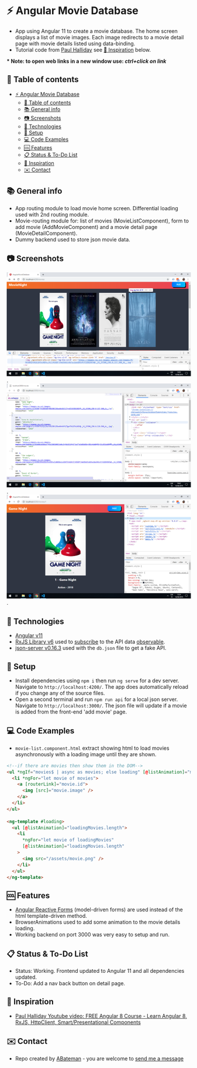 # :zap: Angular Movie Database

* App using Angular 11 to create a movie database. The home screen displays a list of movie images. Each image redirects to a movie detail page with movie details listed using data-binding.
* Tutorial code from [Paul Halliday](https://www.youtube.com/channel/UCYJ9O6X1oFt7YGXpfRwrcWg) see [:clap: Inspiration](#clap-inspiration) below.

**\* Note: to open web links in a new window use: _ctrl+click on link_**

## :page_facing_up: Table of contents

* [:zap: Angular Movie Database](#zap-angular-movie-database)
  * [:page_facing_up: Table of contents](#pagefacingup-table-of-contents)
  * [:books: General info](#books-general-info)
  * [:camera: Screenshots](#camera-screenshots)
  * [:signal_strength: Technologies](#signalstrength-technologies)
  * [:floppy_disk: Setup](#floppydisk-setup)
  * [:computer: Code Examples](#computer-code-examples)
  * [:cool: Features](#cool-features)
  * [:clipboard: Status & To-Do List](#clipboard-status--to-do-list)
  * [:clap: Inspiration](#clap-inspiration)
  * [:envelope: Contact](#envelope-contact)

## :books: General info

* App routing module to load movie home screen. Differential loading used with 2nd routing module.
* Movie-routing module for: list of movies (MovieListComponent), form to add movie (AddMovieComponent) and a movie detail page (MovieDetailComponent).
* Dummy backend used to store json movie data.

## :camera: Screenshots

![Example screenshot](./img/movie-list.png).
![Example screenshot](./img/json-data.png).
![Example screenshot](./img/detail-page.png).

## :signal_strength: Technologies

* [Angular v11](https://angular.io/)
* [RxJS Library v6](https://angular.io/guide/rx-library) used to [subscribe](http://reactivex.io/documentation/operators/subscribe.html) to the API data [observable](http://reactivex.io/documentation/observable.html).
* [json-server v0.16.3](https://www.npmjs.com/package/json-server) used with the `db.json` file to get a fake API.

## :floppy_disk: Setup

* Install dependencies using `npm i` then run `ng serve` for a dev server. Navigate to `http://localhost:4200/`. The app does automatically reload if you change any of the source files.
* Open a second terminal and run `npm run api` for a local json server. Navigate to `http://localhost:3000/`. The json file will update if a movie is added from the front-end 'add movie' page.

## :computer: Code Examples

* `movie-list.component.html` extract showing html to load movies asynchronously with a loading image until they are shown.

```html
<!--if there are movies then show them in the DOM-->
<ul *ngIf="movies$ | async as movies; else loading" [@listAnimation]="movies">
  <li *ngFor="let movie of movies">
    <a [routerLink]="movie.id">
      <img [src]="movie.image" />
    </a>
  </li>
</ul>

<ng-template #loading>
  <ul [@listAnimation]="loadingMovies.length">
    <li
      *ngFor="let movie of loadingMovies"
      [@listAnimation]="loadingMovies.length"
    >
      <img src="/assets/movie.png" />
    </li>
  </ul>
</ng-template>
```

## :cool: Features

* [Angular Reactive Forms](https://angular.io/guide/reactive-forms) (model-driven forms) are used instead of the html template-driven method.
* BrowserAnimations used to add some animation to the movie details loading.
* Working backend on port 3000 was very easy to setup and run.

## :clipboard: Status & To-Do List

* Status: Working. Frontend updated to Angular 11 and all dependencies updated.
* To-Do: Add a nav back button on detail page.

## :clap: Inspiration

* [Paul Halliday Youtube video: FREE Angular 8 Course - Learn Angular 8, RxJS, HttpClient, Smart/Presentational Components](https://www.youtube.com/watch?v=OcwwahqeASw)

## :envelope: Contact

* Repo created by [ABateman](https://www.andrewbateman.org) - you are welcome to [send me a message](https://andrewbateman.org/contact)
